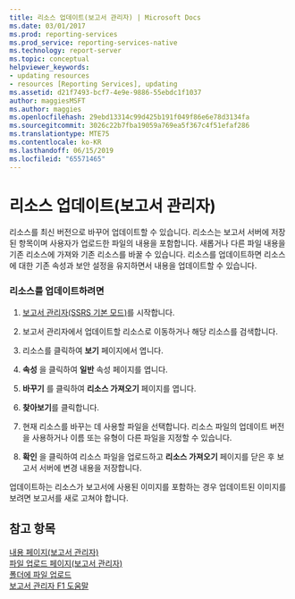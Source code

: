 ```yaml
---
title: 리소스 업데이트(보고서 관리자) | Microsoft Docs
ms.date: 03/01/2017
ms.prod: reporting-services
ms.prod_service: reporting-services-native
ms.technology: report-server
ms.topic: conceptual
helpviewer_keywords:
- updating resources
- resources [Reporting Services], updating
ms.assetid: d21f7493-bcf7-4e9e-9886-55ebdc1f1037
author: maggiesMSFT
ms.author: maggies
ms.openlocfilehash: 29ebd13314c99d425b191f049f86e6e78d3134fa
ms.sourcegitcommit: 3026c22b7fba19059a769ea5f367c4f51efaf286
ms.translationtype: MTE75
ms.contentlocale: ko-KR
ms.lasthandoff: 06/15/2019
ms.locfileid: "65571465"
---
```

# <a name="update-a-resource-report-manager"></a>리소스 업데이트(보고서 관리자)
  리소스를 최신 버전으로 바꾸어 업데이트할 수 있습니다. 리소스는 보고서 서버에 저장된 항목이며 사용자가 업로드한 파일의 내용을 포함합니다. 새롭거나 다른 파일 내용을 기존 리소스에 가져와 기존 리소스를 바꿀 수 있습니다. 리소스를 업데이트하면 리소스에 대한 기존 속성과 보안 설정을 유지하면서 내용을 업데이트할 수 있습니다.  
  
### <a name="to-update-a-resource"></a>리소스를 업데이트하려면  
  
1.  [보고서 관리자&#40;SSRS 기본 모드&#41;](https://msdn.microsoft.com/library/80949f9d-58f5-48e3-9342-9e9bf4e57896)를 시작합니다.  
  
2.  보고서 관리자에서 업데이트할 리소스로 이동하거나 해당 리소스를 검색합니다.  
  
3.  리소스를 클릭하여 **보기** 페이지에서 엽니다.  
  
4.  **속성** 을 클릭하여 **일반** 속성 페이지를 엽니다.  
  
5.  **바꾸기** 를 클릭하여 **리소스 가져오기** 페이지를 엽니다.  
  
6.  **찾아보기**를 클릭합니다.  
  
7.  현재 리소스를 바꾸는 데 사용할 파일을 선택합니다. 리소스 파일의 업데이트 버전을 사용하거나 이름 또는 유형이 다른 파일을 지정할 수 있습니다.  
  
8.  **확인** 을 클릭하여 리소스 파일을 업로드하고 **리소스 가져오기** 페이지를 닫은 후 보고서 서버에 변경 내용을 저장합니다.  
  
 업데이트하는 리소스가 보고서에 사용된 이미지를 포함하는 경우 업데이트된 이미지를 보려면 보고서를 새로 고쳐야 합니다.  
  
## <a name="see-also"></a>참고 항목  
 [내용 페이지&#40;보고서 관리자&#41;](https://msdn.microsoft.com/library/6b16869b-158a-4934-9c85-bee934b35378)   
 [파일 업로드 페이지&#40;보고서 관리자&#41;](https://msdn.microsoft.com/library/7bb3166f-9374-4449-b66a-ffb77298507d)   
 [폴더에 파일 업로드](../../reporting-services/report-server/upload-files-to-a-folder.md)   
 [보고서 관리자 F1 도움말](https://msdn.microsoft.com/library/e0137273-85b8-45f0-83e5-38a50481768f)  
  
  
